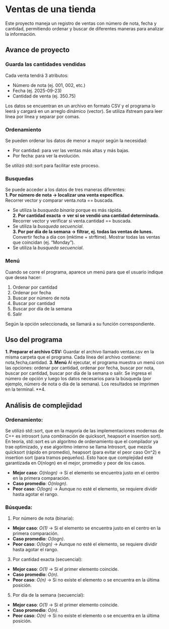 # Ventas de una tienda
Este proyecto maneja un registro de ventas con número de nota, fecha y cantidad, permitiendo ordenar y buscar de diferentes maneras para analizar la información.

## Avance de proyecto
### Guarda las cantidades vendidas
Cada venta tendrá 3 atributos:  
- Número de nota (ej. 001, 002, etc.)  
- Fecha (ej. 2025-09-23)  
- Cantidad de venta (ej. 350.75)  

Los datos se encuentran en un archivo en formato CSV y el programa lo leerá y cargará en un arreglo dinámico (vector).
Se utiliza ifstream para leer línea por línea y separar por comas.

### Ordenamiento
Se pueden ordenar los datos de menor a mayor según la necesidad:
- Por cantidad: para ver las ventas más altas y más bajas.
- Por fecha: para ver la evolución.

Se utilizó std::sort para facilitar este proceso.

### Busquedas
Se puede acceder a los datos de tres maneras diferentes:  
**1. Por número de nota → localizar una venta específica.**  
  Recorrer vector y comparar venta.nota == buscada.  
  - Se utiliza la *busqueda binaria* porque es más rápida.  
**2. Por cantidad exacta → ver si se vendió una cantidad determinada.**  
  Recorrer vector y verificar si venta.cantidad == buscada.  
  - Se utiliza la *busqueda secuencial*.  
**3. Por por día de la semana → filtrar, ej. todas las ventas de lunes.**
  Convertir fecha a día con <ctime> (mktime + strftime).
  Mostrar todas las ventas que coincidan (ej. “Monday”).
  - Se utiliza la *busqueda secuencial*.

### Menú
Cuando se corre el programa, aparece un menú para que el usuario indique que desea hacer:
1. Ordenar por cantidad
2. Ordenar por fecha
3. Buscar por número de nota
4. Buscar por cantidad
5. Buscar por día de la semana
6. Salir

Según la opción seleccionada, se llamará a su función correspondiente.

## Uso del programa
**1. Preparar el archivo CSV:**
   Guardar el archivo llamado ventas.csv en la misma carpeta que el programa.
   Cada línea del archivo contiene: nota,fecha,cantidad.
**3. Menú**
  Al ejecutar, el programa muestra un menú con las opciones: ordenar por cantidad, ordenar por fecha, buscar por nota, buscar por cantidad, buscar por día de la semana o       salir.
  Se ingresa el número de opción y luego los datos necesarios para la búsqueda (por ejemplo, número de nota o día de la semana).
  Los resultados se imprimen en la terminal.
**4. 

## Análisis de complejidad
### Ordenamiento:
Se utilizó std::sort, que en la mayoría de las implementaciones modernas de C++ es introsort (una combinación de quicksort, heapsort e insertion sort).
En teoría, std::sort es un algoritmo de ordenamiento que el compilador ya trae optimizado, y ese algoritmo interno se llama Introsort, que mezcla quicksort (rápido en promedio), heapsort (para evitar el peor caso On^2) e insertion sort (para tramos pequeños). Esto hace que complejidad esté garantizada en O(nlogn) en el mejor, promedio y peor de los casos.
- **Mejor caso**: *O(nlogn)* → Si el elemento se encuentra justo en el centro en la primera comparación.
- **Caso promedio**: *O(nlogn)*.
- **Peor caso**: *O(logn)* → Aunque no esté el elemento, se requiere dividir hasta agotar el rango.

### Búsqueda:
1. Por número de nota (binaria):
- **Mejor caso**: *O(1)* → Si el elemento se encuentra justo en el centro en la primera comparación.
- **Caso promedio**: *O(logn)*.
- **Peor caso**: *O(logn)* → Aunque no esté el elemento, se requiere dividir hasta agotar el rango.

3. Por cantidad exacta (secuencial):
- **Mejor caso**: *O(1)* → Si el primer elemento coincide.
- **Caso promedio**: *O(n)*.
- **Peor caso**: *O(n)* → Si no existe el elemento o se encuentra en la última posición.

5. Por día de la semana (secuencial):
- **Mejor caso**: *O(1)* → Si el primer elemento coincide.
- **Caso promedio**: *O(n)*.
- **Peor caso**: *O(n)* → Si no existe el elemento o se encuentra en la última posición.

  

